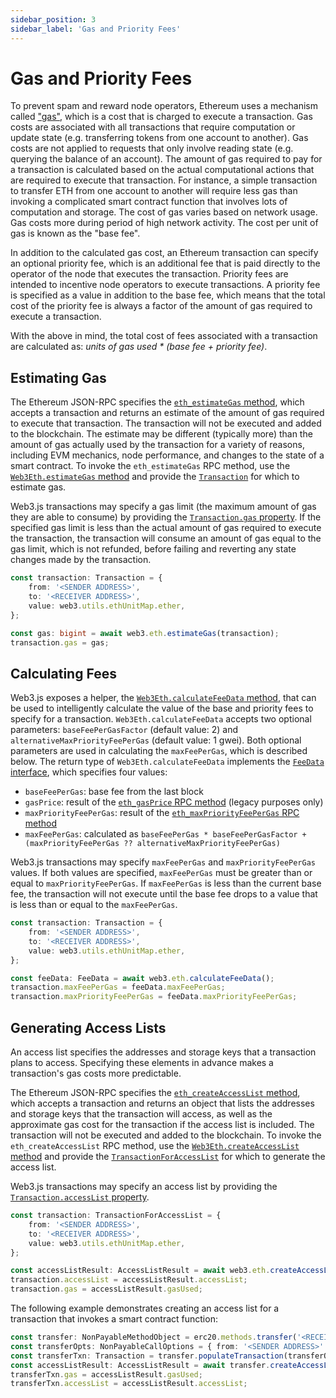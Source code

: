 ```yaml
---
sidebar_position: 3
sidebar_label: 'Gas and Priority Fees'
---
```


# Gas and Priority Fees

To prevent spam and reward node operators, Ethereum uses a mechanism called ["gas"](https://ethereum.org/en/gas/), which is a cost that is charged to execute a transaction. Gas costs are associated with all transactions that require computation or update state (e.g. transferring tokens from one account to another). Gas costs are not applied to requests that only involve reading state (e.g. querying the balance of an account). The amount of gas required to pay for a transaction is calculated based on the actual computational actions that are required to execute that transaction. For instance, a simple transaction to transfer ETH from one account to another will require less gas than invoking a complicated smart contract function that involves lots of computation and storage. The cost of gas varies based on network usage. Gas costs more during period of high network activity. The cost per unit of gas is known as the "base fee".

In addition to the calculated gas cost, an Ethereum transaction can specify an optional priority fee, which is an additional fee that is paid directly to the operator of the node that executes the transaction. Priority fees are intended to incentive node operators to execute transactions. A priority fee is specified as a value in addition to the base fee, which means that the total cost of the priority fee is always a factor of the amount of gas required to execute a transaction.

With the above in mind, the total cost of fees associated with a transaction are calculated as: _units of gas used \* (base fee + priority fee)_.

## Estimating Gas

The Ethereum JSON-RPC specifies the [`eth_estimateGas` method](https://ethereum.org/en/developers/docs/apis/json-rpc/#eth_estimategas), which accepts a transaction and returns an estimate of the amount of gas required to execute that transaction. The transaction will not be executed and added to the blockchain. The estimate may be different (typically more) than the amount of gas actually used by the transaction for a variety of reasons, including EVM mechanics, node performance, and changes to the state of a smart contract. To invoke the `eth_estimateGas` RPC method, use the [`Web3Eth.estimateGas` method](/api/web3-eth/class/Web3Eth#estimateGas) and provide the [`Transaction`](/api/web3-types/interface/Transaction) for which to estimate gas.

Web3.js transactions may specify a gas limit (the maximum amount of gas they are able to consume) by providing the [`Transaction.gas` property](/api/web3/namespace/types#gas). If the specified gas limit is less than the actual amount of gas required to execute the transaction, the transaction will consume an amount of gas equal to the gas limit, which is not refunded, before failing and reverting any state changes made by the transaction.

```ts
const transaction: Transaction = {
	from: '<SENDER ADDRESS>',
	to: '<RECEIVER ADDRESS>',
	value: web3.utils.ethUnitMap.ether,
};

const gas: bigint = await web3.eth.estimateGas(transaction);
transaction.gas = gas;
```

## Calculating Fees

Web3.js exposes a helper, the [`Web3Eth.calculateFeeData` method](/api/web3-eth/class/Web3Eth#calculateFeeData), that can be used to intelligently calculate the value of the base and priority fees to specify for a transaction. `Web3Eth.calculateFeeData` accepts two optional parameters: `baseFeePerGasFactor` (default value: 2) and `alternativeMaxPriorityFeePerGas` (default value: 1 gwei). Both optional parameters are used in calculating the `maxFeePerGas`, which is described below. The return type of `Web3Eth.calculateFeeData` implements the [`FeeData` interface](/api/web3/namespace/types/#FeeData), which specifies four values:

-   `baseFeePerGas`: base fee from the last block
-   `gasPrice`: result of the [`eth_gasPrice` RPC method](https://ethereum.org/en/developers/docs/apis/json-rpc/#eth_gasprice) (legacy purposes only)
-   `maxPriorityFeePerGas`: result of the [`eth_maxPriorityFeePerGas` RPC method](https://github.com/ethereum/execution-apis/blob/4140e528360fea53c34a766d86a000c6c039100e/src/eth/fee_market.yaml#L29-L42)
-   `maxFeePerGas`: calculated as `baseFeePerGas * baseFeePerGasFactor + (maxPriorityFeePerGas ?? alternativeMaxPriorityFeePerGas)`

Web3.js transactions may specify `maxFeePerGas` and `maxPriorityFeePerGas` values. If both values are specified, `maxFeePerGas` must be greater than or equal to `maxPriorityFeePerGas`. If `maxFeePerGas` is less than the current base fee, the transaction will not execute until the base fee drops to a value that is less than or equal to the `maxFeePerGas`.

```ts
const transaction: Transaction = {
	from: '<SENDER ADDRESS>',
	to: '<RECEIVER ADDRESS>',
	value: web3.utils.ethUnitMap.ether,
};

const feeData: FeeData = await web3.eth.calculateFeeData();
transaction.maxFeePerGas = feeData.maxFeePerGas;
transaction.maxPriorityFeePerGas = feeData.maxPriorityFeePerGas;
```

## Generating Access Lists

An access list specifies the addresses and storage keys that a transaction plans to access. Specifying these elements in advance makes a transaction's gas costs more predictable.

The Ethereum JSON-RPC specifies the [`eth_createAccessList` method](https://github.com/ethereum/execution-apis/blob/4140e528360fea53c34a766d86a000c6c039100e/src/eth/execute.yaml#L54-L97), which accepts a transaction and returns an object that lists the addresses and storage keys that the transaction will access, as well as the approximate gas cost for the transaction if the access list is included. The transaction will not be executed and added to the blockchain. To invoke the `eth_createAccessList` RPC method, use the [`Web3Eth.createAccessList` method](/api/web3-eth/function/createAccessList) and provide the [`TransactionForAccessList`](/api/web3-types/interface/TransactionForAccessList) for which to generate the access list.

Web3.js transactions may specify an access list by providing the [`Transaction.accessList` property](/api/web3/namespace/types#accessList).

```ts
const transaction: TransactionForAccessList = {
	from: '<SENDER ADDRESS>',
	to: '<RECEIVER ADDRESS>',
	value: web3.utils.ethUnitMap.ether,
};

const accessListResult: AccessListResult = await web3.eth.createAccessList(transaction);
transaction.accessList = accessListResult.accessList;
transaction.gas = accessListResult.gasUsed;
```

The following example demonstrates creating an access list for a transaction that invokes a smart contract function:

```ts
const transfer: NonPayableMethodObject = erc20.methods.transfer('<RECEIVER ADDRESS>', 1);
const transferOpts: NonPayableCallOptions = { from: '<SENDER ADDRESS>' };
const transferTxn: Transaction = transfer.populateTransaction(transferOpts);
const accessListResult: AccessListResult = await transfer.createAccessList(transferOpts);
transferTxn.gas = accessListResult.gasUsed;
transferTxn.accessList = accessListResult.accessList;
```

